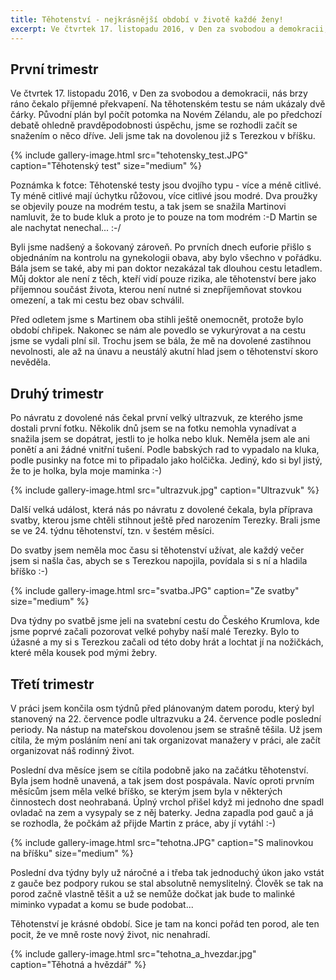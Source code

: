 ```yaml
---
title: Těhotenství - nejkrásnější období v životě každé ženy!
excerpt: Ve čtvrtek 17. listopadu 2016, v Den za svobodou a demokracii, nás brzy ráno čekalo příjemné překvapení. Na těhotenském testu se nám ukázaly dvě čárky...
---
```


## První trimestr
Ve čtvrtek 17. listopadu 2016, v Den za svobodou a demokracii, nás brzy ráno čekalo příjemné překvapení. Na těhotenském testu se nám ukázaly dvě čárky. Původní plán byl počít potomka na Novém Zélandu, ale po předchozí debatě ohledně pravděpodobnosti úspěchu, jsme se rozhodli začít se snažením o něco dříve. Jeli jsme tak na dovolenou již s Terezkou v bříšku.

{% include gallery-image.html src="tehotensky_test.JPG" caption="Těhotenský test" size="medium" %} 

Poznámka k fotce: Těhotenské testy jsou dvojího typu - více a méně citlivé. Ty méně citlivé mají úchytku růžovou, více citlivé jsou modré. Dva proužky se objevily pouze na modrém testu, a tak jsem se snažila Martinovi namluvit, že to bude kluk a proto je to pouze na tom modrém :-D Martin se ale nachytat nenechal... :-/

Byli jsme nadšený a šokovaný zároveň. Po prvních dnech euforie přišlo s objednáním na kontrolu na gynekologii obava, aby bylo všechno v pořádku. Bála jsem se také, aby mi pan doktor nezakázal tak dlouhou cestu letadlem. Můj doktor ale není z těch, kteří vidí pouze rizika, ale těhotenství bere jako příjemnou součást života, kterou není nutné si znepříjemňovat stovkou omezení, a tak mi cestu bez obav schválil.

Před odletem jsme s Martinem oba stihli ještě onemocnět, protože bylo období chřipek. Nakonec se nám ale povedlo se vykurýrovat a na cestu jsme se vydali plní sil. Trochu jsem se bála, že mě na dovolené zastihnou nevolnosti, ale až na únavu a neustálý akutní hlad jsem o těhotenství skoro nevěděla.

## Druhý trimestr

Po návratu z dovolené nás čekal první velký ultrazvuk, ze kterého jsme dostali první fotku. Několik dnů jsem se na fotku nemohla vynadívat a snažila jsem se dopátrat, jestli to je holka nebo kluk. Neměla jsem ale ani ponětí a ani žádné vnitřní tušení. Podle babských rad to vypadalo na kluka, podle pusinky na fotce mi to připadalo jako holčička. Jediný, kdo si byl jistý, že to je holka, byla moje maminka :-)

{% include gallery-image.html src="ultrazvuk.jpg" caption="Ultrazvuk" %} 

Další velká událost, která nás po návratu z dovolené čekala, byla příprava svatby, kterou jsme chtěli stihnout ještě před narozením Terezky. Brali jsme se ve 24. týdnu těhotenství, tzn. v šestém měsíci.

Do svatby jsem neměla moc času si těhotenství užívat, ale každý večer jsem si našla čas, abych se s Terezkou napojila, povídala si s ní a hladila bříško :-)

{% include gallery-image.html src="svatba.JPG" caption="Ze svatby" size="medium" %} 

Dva týdny po svatbě jsme jeli na svatební cestu do Českého Krumlova, kde jsme poprvé začali pozorovat velké pohyby naší malé Terezky. Bylo to úžasné a my si s Terezkou začali od této doby hrát a lochtat jí na nožičkách, které měla kousek pod mými žebry.

## Třetí trimestr

V práci jsem končila osm týdnů před plánovaným datem porodu, který byl stanovený na 22. července podle ultrazvuku a 24. července podle poslední periody. Na nástup na mateřskou dovolenou jsem se strašně těšila. Už jsem cítila, že mým posláním není ani tak organizovat manažery v práci, ale začít organizovat náš rodinný život.

Poslední dva měsíce jsem se cítila podobně jako na začátku těhotenství. Byla jsem hodně unavená, a tak jsem dost pospávala. Navíc oproti prvním měsícům jsem měla velké bříško, se kterým jsem byla v některých činnostech dost neohrabaná. Úplný vrchol přišel když mi jednoho dne spadl ovladač na zem a vysypaly se z něj baterky. Jedna zapadla pod gauč a já se rozhodla, že počkám až přijde Martin z práce, aby jí vytáhl :-)

{% include gallery-image.html src="tehotna.JPG" caption="S malinovkou na bříšku" size="medium" %} 

Poslední dva týdny byly už náročné a i třeba tak jednoduchý úkon jako vstát z gauče bez podpory rukou se stal absolutně nemyslitelný. Člověk se tak na porod začně vlastně těšit a už se nemůže dočkat jak bude to malinké miminko vypadat a komu se bude podobat...

Těhotenství je krásné období. Sice je tam na konci pořád ten porod, ale ten pocit, že ve mně roste nový život, nic nenahradí.

{% include gallery-image.html src="tehotna_a_hvezdar.jpg" caption="Těhotná a hvězdář" %} 











